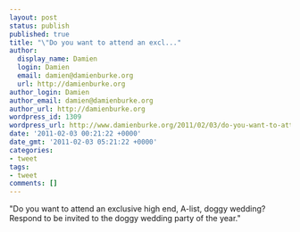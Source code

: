 ```yaml
---
layout: post
status: publish
published: true
title: "\"Do you want to attend an excl..."
author:
  display_name: Damien
  login: Damien
  email: damien@damienburke.org
  url: http://damienburke.org
author_login: Damien
author_email: damien@damienburke.org
author_url: http://damienburke.org
wordpress_id: 1309
wordpress_url: http://www.damienburke.org/2011/02/03/do-you-want-to-attend-an-excl/
date: '2011-02-03 00:21:22 +0000'
date_gmt: '2011-02-03 05:21:22 +0000'
categories:
- tweet
tags:
- tweet
comments: []
---
```

<p>"Do you want to attend an exclusive high end, A-list, doggy wedding? Respond to be invited to the doggy wedding party of the year."</p>
